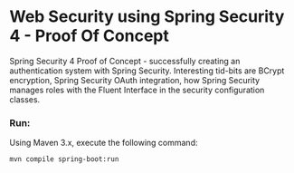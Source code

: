 # Web Security using Spring Security 4 - Proof Of Concept

Spring Security 4 Proof of Concept - successfully creating an authentication system with Spring Security. Interesting tid-bits are BCrypt
encryption, Spring Security OAuth integration, how Spring Security manages roles with the Fluent Interface in the security configuration classes.

### Run:

Using Maven 3.x, execute the following command:
```bash
mvn compile spring-boot:run
```